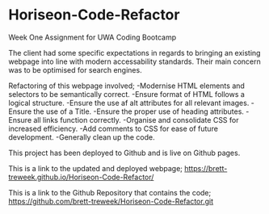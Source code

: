 # Horiseon-Code-Refactor
Week One Assignment for UWA Coding Bootcamp

The client had some specific expectations in regards to bringing an existing webpage into line with modern accessability standards. Their main concern was to be optimised for search engines.

Refactoring of this webpage involved;
-Modernise HTML elements and selectors to be semantically correct.
-Ensure format of HTML follows a logical structure.
-Ensure the use af alt attributes for all relevant images.
-Ensure the use of a Title.
-Ensure the proper use of heading attributes.
-Ensure all links function correctly.
-Organise and consolidate CSS for increased efficiency.
-Add comments to CSS for ease of future development.
-Generally clean up the code.

This project has been deployed to Github and is live on Github pages.

This is a link to the updated and deployed webpage;
https://brett-treweek.github.io/Horiseon-Code-Refactor/


This is a link to the Github Repository that contains the code;
https://github.com/brett-treweek/Horiseon-Code-Refactor.git